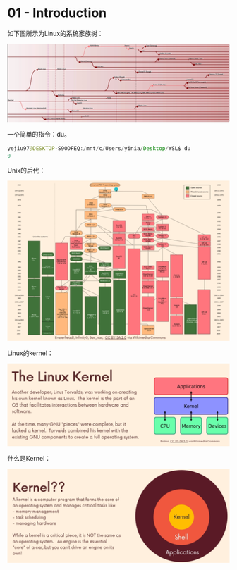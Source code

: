 # 01 - Introduction

如下图所示为Linux的系统家族树：

![Untitled](01%20-%20Introduction%20cc3a030dfe484c1a89784b62ab06eb90/Untitled.png)

一个简单的指令：du。

```java
yejiu97@DESKTOP-S9ODFEQ:/mnt/c/Users/yinia/Desktop/WSL$ du
0
```

Unix的后代：

![Untitled](01%20-%20Introduction%20cc3a030dfe484c1a89784b62ab06eb90/Untitled%201.png)

Linux的kernel：

![Untitled](01%20-%20Introduction%20cc3a030dfe484c1a89784b62ab06eb90/Untitled%202.png)

什么是Kernel：

![Untitled](01%20-%20Introduction%20cc3a030dfe484c1a89784b62ab06eb90/Untitled%203.png)